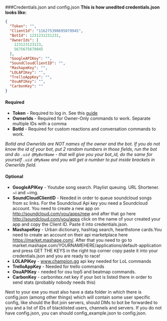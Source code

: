 ###Credentials.json and config.json
**This is how unedited credentials.json looks like:**
```json
{
  "Token": "",
  "ClientId": "116275390695079945",
  "BotId": 1231231231231,
  "OwnerIds": [
    123123123123,
    5675675679845
  ],
  "GoogleAPIKey": "",
  "SoundCloudClientID": "",
  "MashapeKey": "",
  "LOLAPIKey": "",
  "TrelloAppKey": "",
  "OsuAPIKey": "",
  "CarbonKey": ""
}
```
#### Required
- **Token** - Required to log in. See this [guide](http://discord.kongslien.net/guide.html)
- **OwnerIds** - Required for Owner-Only commands to work. Separate multiple IDs with a comma
- **BotId** - Required for custom reactions and conversation commands to work.

*BotId and OwnerIds are NOT names of the owner and the bot. If you do not know the id of your bot, put 2 random numbers in those fields, run the bot and do `.uid @MyBotName` - that will give you your bot\_id, do the same for yourself `.uid @MyName` and you will get a number to put inside brackets in OwnerIds field.*

#### Optional
- **GoogleAPIKey** - Youtube song search. Playlist queuing. URL Shortener. ~i and ~img. 
- **SoundCloudClientID** - Needed in order to queue soundcloud songs from sc links. For the Soundcloud Api key you need a Soundcloud account. You need to create a new app on http://soundcloud.com/you/apps/new and after that go here http://soundcloud.com/you/apps click on the name of your created your app and copy the Client ID. Paste it into credentials.json. 
- **MashapeKey** - Urban dictionary, hashtag search, hearthstone cards.You need to create an account on their api marketplace here https://market.mashape.com/. After that you need to go to market.mashape.com/YOURNAMEHERE/applications/default-application and press GET THE KEYS in the right top corner copy paste it into your credentials.json and you are ready to race! 
- **LOLAPIKey** - www.champion.gg api key needed for LoL commands
- **TrelloAppKey** - Needed for trello commands
- **OsuAPIKey** - needed for osu top5 and beatmap commands. 
- **CarbonKey** - carbonitex.net key if your bot is listed there in order to send stats (probably nobody needs this)

Next to your exe you must also have a data folder in which there is config.json (among other things) which will contain some user specific config, like should the Bot join servers, should DMs to bot be forwarded to you and a list of IDs of blacklisted users, channels and servers. If you do not have config.json, you can should config_example.json to config.json.
```